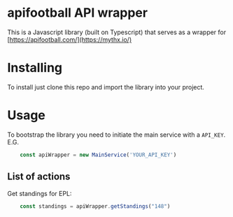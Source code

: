 # apifootball API wrapper

This is a Javascript library (built on Typescript) that serves as a wrapper for [https://apifootball.com/](https://mythx.io/)

# Installing

To install just clone this repo and import the library into your project.

# Usage

To bootstrap the library you need to initiate the main service with a `API_KEY`.
E.G. 

```typescript
    const apiWrapper = new MainService('YOUR_API_KEY') 
```

## List of actions

Get standings for EPL:

```typescript
    const standings = apiWrapper.getStandings("148")
```


